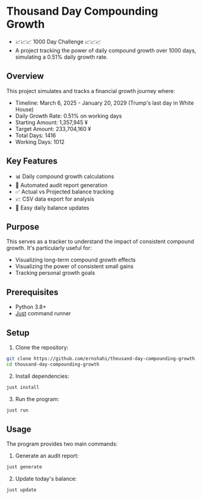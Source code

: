 # Thousand Day Compounding Growth
- 📈📈📈 1000 Day Challenge 📈📈📈
- A project tracking the power of daily compound growth over 1000 days, simulating a 0.51% daily growth rate.

## Overview
This project simulates and tracks a financial growth journey where:
- Timeline: March 6, 2025 - January 20, 2029 (Trump's last day in White House)
- Daily Growth Rate: 0.51% on working days
- Starting Amount: 1,357,945 ¥
- Target Amount: 233,704,160 ¥
- Total Days: 1416
- Working Days: 1012

## Key Features
- 📊 Daily compound growth calculations
- 📝 Automated audit report generation
- ✅ Actual vs Projected balance tracking
- 📈 CSV data export for analysis
- 🔄 Easy daily balance updates

## Purpose
This serves as a tracker to understand the impact of consistent compound growth. It's particularly useful for:
- Visualizing long-term compound growth effects
- Visualizing the power of consistent small gains
- Tracking personal growth goals


## Prerequisites
- Python 3.8+
- [Just](https://github.com/casey/just) command runner

## Setup
1. Clone the repository:

```bash
git clone https://github.com/ernshahi/thousand-day-compounding-growth
cd thousand-day-compounding-growth
```

2. Install dependencies:

```bash
just install
```

3. Run the program:

```bash
just run
```

## Usage
The program provides two main commands:
1. Generate an audit report:

```bash
just generate
```

2. Update today's balance:
```bash
just update
```


